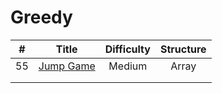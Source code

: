
# Greedy
| # | Title | Difficulty | Structure|
| :-----:| :----: | :----: |:----:|
|55  | [Jump Game](https://github.com/yuxuanm/Leetcode-Java/blob/master/Leetcode/src/array/Q55JumpGame.java) | Medium | Array |
||[]()|  ||
||[]()|  ||
